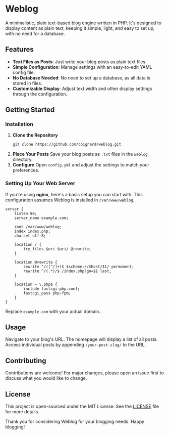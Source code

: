 # Weblog

A minimalistic, plain text-based blog engine written in PHP. It's designed to display content as plain text, keeping it simple, light, and easy to set up, with no need for a database.

## Features

- **Text Files as Posts**: Just write your blog posts as plain text files.
- **Simple Configuration**: Manage settings with an easy-to-edit YAML config file.
- **No Database Needed**: No need to set up a database, as all data is stored in files.
- **Customizable Display**: Adjust text width and other display settings through the configuration.

## Getting Started

### Installation

1. **Clone the Repository**
   ```bash
   git clone https://github.com/coignard/weblog.git
   ```
2. **Place Your Posts**
   Save your blog posts as `.txt` files in the `weblog` directory.
3. **Configure**
   Open `config.yml` and adjust the settings to match your preferences.

### Setting Up Your Web Server

If you're using **nginx**, here's a basic setup you can start with. This configuration assumes Weblog is installed in `/var/www/weblog`.

```nginx
server {
    listen 80;
    server_name example.com;

    root /var/www/weblog;
    index index.php;
    charset utf-8;

    location / {
        try_files $uri $uri/ @rewrite;
    }

    location @rewrite {
        rewrite ^/([^/]+)$ $scheme://$host/$1/ permanent;
        rewrite ^/(.*)/$ /index.php?go=$1 last;
    }

    location ~ \.php$ {
        include fastcgi-php.conf;
        fastcgi_pass php-fpm;
    }
}
```

Replace `example.com` with your actual domain..

## Usage

Navigate to your blog's URL. The homepage will display a list of all posts. Access individual posts by appending `/your-post-slug/` to the URL.

## Contributing

Contributions are welcome! For major changes, please open an issue first to discuss what you would like to change.

## License

This project is open-sourced under the MIT License. See the [LICENSE](LICENSE) file for more details.

Thank you for considering Weblog for your blogging needs. Happy blogging!
